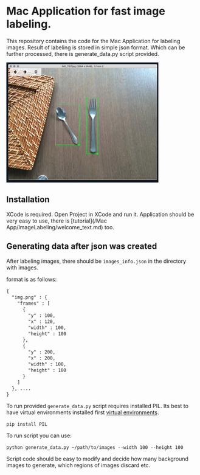 

# Mac Application for fast image labeling.


This repository contains the code for the Mac Application for labeling images. Result of labeling is stored in simple json format. Which can be further processed, there is generate_data.py script provided.


![Screen From App](screenshot.png)

## Installation

XCode is required. Open Project in XCode and run it. 
Application should be very easy to use, there is [tutorial](/Mac App/ImageLabeling/welcome_text.md) too.




## Generating data after json was created

After labeling images, there should be `images_info.json` in the directory with images.

format is as follows:

```
{
  "img.png" : {
    "frames" : [
      {
        "y" : 100,
        "x" : 120,
        "width" : 100,
        "height" : 100
      },
      {
        "y" : 200,
        "x" : 200,
        "width" : 100,
        "height" : 100
      }
    ]
  }, ....
}
```


To run provided `generate_data.py` script requires installed PIL. Its best to have virtual environments installed first [virtual environments](http://docs.python-guide.org/en/latest/dev/virtualenvs/#virtualenvironments-ref). 
	
    pip install PIL


To run script you can use:

    python generate_data.py ~/path/to/images --width 100 --height 100


Script code should be easy to modify and decide how many background images to generate, which regions of images discard etc.










